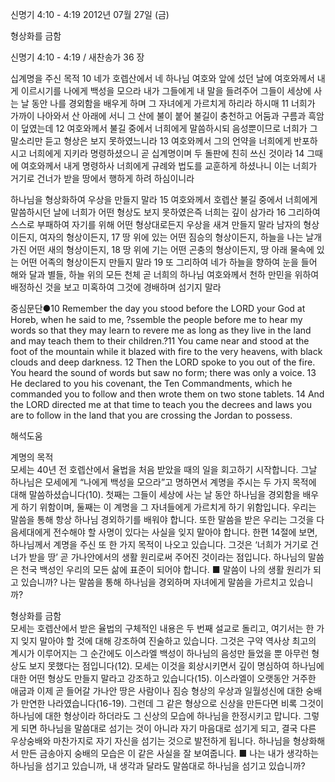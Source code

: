 신명기 4:10 - 4:19 
2012년 07월 27일 (금)

형상화를 금함



신명기 4:10 - 4:19 / 새찬송가 36 장


십계명을 주신 목적
10 네가 호렙산에서 네 하나님 여호와 앞에 섰던 날에 여호와께서 내게 이르시기를 나에게 백성을 모으라 내가 그들에게 내 말을 들려주어 그들이 세상에 사는 날 동안 나를 경외함을 배우게 하며 그 자녀에게 가르치게 하리라 하시매 11 너희가 가까이 나아와서 산 아래에 서니 그 산에 불이 붙어 불길이 충천하고 어둠과 구름과 흑암이 덮였는데 12 여호와께서 불길 중에서 너희에게 말씀하시되 음성뿐이므로 너희가 그 말소리만 듣고 형상은 보지 못하였느니라 13 여호와께서 그의 언약을 너희에게 반포하시고 너희에게 지키라 명령하셨으니 곧 십계명이며 두 돌판에 친히 쓰신 것이라 14 그때에 여호와께서 내게 명령하사 너희에게 규례와 법도를 교훈하게 하셨나니 이는 너희가 거기로 건너가 받을 땅에서 행하게 하려 하심이니라

하나님을 형상화하여 우상을 만들지 말라
15 여호와께서 호렙산 불길 중에서 너희에게 말씀하시던 날에 너희가 어떤 형상도 보지 못하였은즉 너희는 깊이 삼가라 16 그리하여 스스로 부패하여 자기를 위해 어떤 형상대로든지 우상을 새겨 만들지 말라 남자의 형상이든지, 여자의 형상이든지, 17 땅 위에 있는 어떤 짐승의 형상이든지, 하늘을 나는 날개 가진 어떤 새의 형상이든지, 18 땅 위에 기는 어떤 곤충의 형상이든지, 땅 아래 물속에 있는 어떤 어족의 형상이든지 만들지 말라 19 또 그리하여 네가 하늘을 향하여 눈을 들어 해와 달과 별들, 하늘 위의 모든 천체 곧 너희의 하나님 여호와께서 천하 만민을 위하여 배정하신 것을 보고 미혹하여 그것에 경배하며 섬기지 말라

중심문단●10 Remember the day you stood before the LORD your God at Horeb, when he said to me, ?ssemble the people before me to hear my words so that they may learn to revere me as long as they live in the land and may teach them to their children.?11 You came near and stood at the foot of the mountain while it blazed with fire to the very heavens, with black clouds and deep darkness. 12 Then the LORD spoke to you out of the fire. You heard the sound of words but saw no form; there was only a voice. 13 He declared to you his covenant, the Ten Commandments, which he commanded you to follow and then wrote them on two stone tablets. 14 And the LORD directed me at that time to teach you the decrees and laws you are to follow in the land that you are crossing the Jordan to possess.

해석도움





계명의 목적  
모세는 40년 전 호렙산에서 율법을 처음 받았을 때의 일을 회고하기 시작합니다. 그날 하나님은 모세에게 “나에게 백성을 모으라”고 명하면서 계명을 주시는 두 가지 목적에 대해 말씀하셨습니다(10). 첫째는 그들이 세상에 사는 날 동안 하나님을 경외함을 배우게 하기 위함이며, 둘째는 이 계명을 그 자녀들에게 가르치게 하기 위함입니다. 우리는 말씀을 통해 항상 하나님 경외하기를 배워야 합니다. 또한 말씀을 받은 우리는 그것을 다음세대에게 전수해야 할 사명이 있다는 사실을 잊지 말아야 합니다. 한편 14절에 보면, 하나님께서 계명을 주신 또 한 가지 목적이 나오고 있습니다. 그것은 ‘너희가 거기로 건너가 받을 땅’ 곧 가나안에서의 생활 원리로써 주어진 것이라는 점입니다. 하나님의 말씀은 천국 백성인 우리의 모든 삶에 표준이 되어야 합니다.
■ 말씀이 나의 생활 원리가 되고 있습니까? 나는 말씀을 통해 하나님을 경외하며 자녀에게 말씀을 가르치고 있습니까?

형상화를 금함  
모세는 호렙산에서 받은 율법의 구체적인 내용은 두 번째 설교로 돌리고, 여기서는 한 가지 잊지 말아야 할 것에 대해 강조하여 진술하고 있습니다. 그것은 구약 역사상 최고의 계시가 이루어지는 그 순간에도 이스라엘 백성이 하나님의 음성만 들었을 뿐 아무런 형상도 보지 못했다는 점입니다(12). 모세는 이것을 회상시키면서 깊이 명심하여 하나님에 대한 어떤 형상도 만들지 말라고 강조하고 있습니다(15). 이스라엘이 오랫동안 거주한 애굽과 이제 곧 들어갈 가나안 땅은 사람이나 짐승 형상의 우상과 일월성신에 대한 숭배가 만연한 나라였습니다(16-19). 그런데 그 같은 형상으로 신상을 만든다면 비록 그것이 하나님에 대한 형상이라 하더라도 그 신상의 모습에 하나님을 한정시키고 맙니다. 그렇게 되면 하나님을 말씀대로 섬기는 것이 아니라 자기 마음대로 섬기게 되고, 결국 다른 우상숭배와 마찬가지로 자기 자신을 섬기는 것으로 발전하게 됩니다. 하나님을 형상화해서 만든 금송아지 숭배의 모습은 이 같은 사실을 잘 보여줍니다.
■ 나는 내가 생각하는 하나님을 섬기고 있습니까, 내 생각과 달라도 말씀대로 하나님을 섬기고 있습니까?